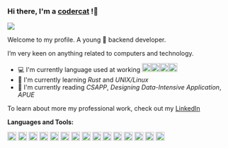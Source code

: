 ### Hi there, I'm a [codercat](https://coder.cat) !👋

<p align="left"> <img src=https://komarev.com/ghpvc/?username=acodercat&style=flat-square&color=green /> </p


Welcome to my profile. A young :boy: backend developer.
 
I’m very keen on anything related to computers and technology.

- 💻 I'm currently language used at working <code><img height="20" src="https://image.coder.cat/python.png"></code><code><img height="20" src="https://image.coder.cat/javascript.png"></code><code><img height="20" src="https://image.coder.cat/typescript.png"></code><code><img height="20" src="https://image.coder.cat/c.png"></code>
- 🌱 I'm currently learning *Rust* and *UNIX/Linux*
- 📗 I'm currently reading *CSAPP*, *Designing Data-Intensive Application*, *APUE*

To learn about more my professional work, check out my [LinkedIn](https://www.linkedin.com/in/maohao-ran-5a91541bb)

**Languages and Tools:**  

<code><img height="20" src="https://image.coder.cat/c.png"></code>
<code><img height="20" src="https://image.coder.cat/javascript.png"></code>
<code><img height="20" src="https://image.coder.cat/typescript.png"></code>
<code><img height="20" src="https://image.coder.cat/nodejs.png"></code>
<code><img height="20" src="https://image.coder.cat/python.png"></code>
<code><img height="20" src="https://image.coder.cat/php.png"></code>
<code><img height="20" src="https://image.coder.cat/rust.png"></code>
<code><img height="20" src="https://image.coder.cat/postgresql.png"></code>
<code><img height="20" src="https://image.coder.cat/rabbitmq.png"></code>
<code><img height="20" src="https://image.coder.cat/symfony.png"></code>
<code><img height="20" src="https://image.coder.cat/laravel.png"></code>
<code><img height="20" src="https://image.coder.cat/flask.png"></code>
<code><img height="20" src="https://image.coder.cat/vue.png"></code>
<code><img height="20" src="https://image.coder.cat/ubuntu.png"></code>
<code><img height="20" src="https://image.coder.cat/docker.png"></code>
 
